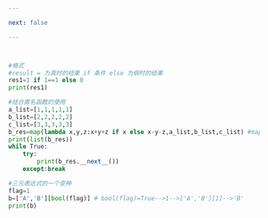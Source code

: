 ```yaml
---

next: false

---
```




<BlogInfo id="919" title="6.三元表达式" author="白日梦想猿" pv=0 read_times=0 pre_cost_time="0分20秒" category="进阶语法" tag_list="['进阶语法']" create_time="2021.11.08 20:12:08" update_time="2021.11.08 20:27:41" />

```python


#格式
#result = 为真时的结果 if 条件 else 为假时的结果
res1=1 if 1==1 else 0
print(res1)

#结合匿名函数的使用
a_list=[1,1,1,1,1]
b_list=[2,2,2,2,2]
c_list=[3,3,3,3,3]
b_res=map(lambda x,y,z:x+y+z if x else x-y-z,a_list,b_list,c_list) #map函数的返回值是一个可迭代的对象
print(list(b_res))
while True:
    try:
        print(b_res.__next__())
    except:break

#三元表达式的一个变种
flag=1
b=['A','B'][bool(flag)] # bool(flag)=True-->1-->['A','B'][1]-->'B'
print(b)

```



<ActionBox />
